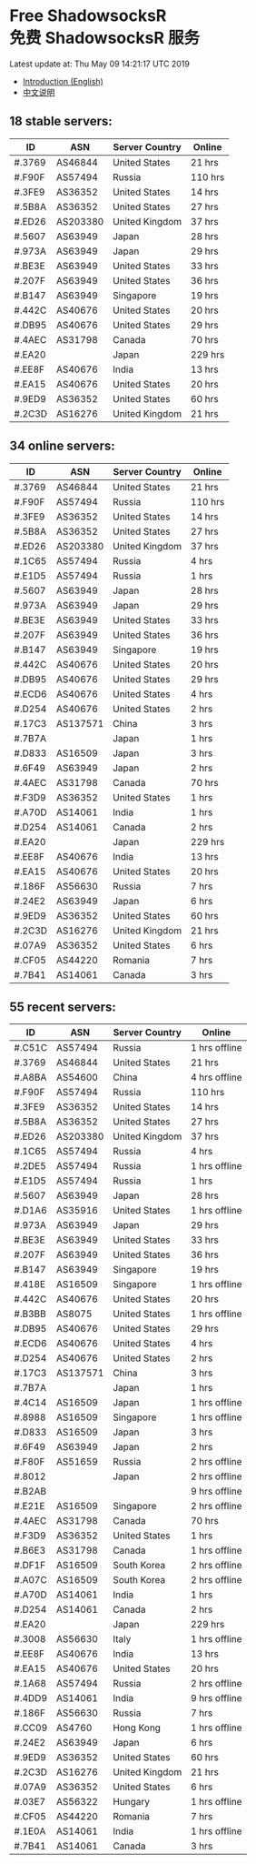 # Free ShadowsocksR<br>免费 ShadowsocksR 服务

Latest update at: Thu May 09 14:21:17 UTC 2019

- [Introduction (English)](https://voken.io/en/latest/services/autossr.html)
- [中文说明](https://voken.io/zh_CN/latest/services/autossr.html)


## 18 stable servers:

| ID | ASN | Server Country | Online |
| ------ | ------ | ------ | ------ |
| #.3769 | AS46844 | United States | 21 hrs |
| #.F90F | AS57494 | Russia | 110 hrs |
| #.3FE9 | AS36352 | United States | 14 hrs |
| #.5B8A | AS36352 | United States | 27 hrs |
| #.ED26 | AS203380 | United Kingdom | 37 hrs |
| #.5607 | AS63949 | Japan | 28 hrs |
| #.973A | AS63949 | Japan | 29 hrs |
| #.BE3E | AS63949 | United States | 33 hrs |
| #.207F | AS63949 | United States | 36 hrs |
| #.B147 | AS63949 | Singapore | 19 hrs |
| #.442C | AS40676 | United States | 20 hrs |
| #.DB95 | AS40676 | United States | 29 hrs |
| #.4AEC | AS31798 | Canada | 70 hrs |
| #.EA20 |  | Japan | 229 hrs |
| #.EE8F | AS40676 | India | 13 hrs |
| #.EA15 | AS40676 | United States | 20 hrs |
| #.9ED9 | AS36352 | United States | 60 hrs |
| #.2C3D | AS16276 | United Kingdom | 21 hrs |

## 34 online servers:

| ID | ASN | Server Country | Online |
| ------ | ------ | ------ | ------ |
| #.3769 | AS46844 | United States | 21 hrs |
| #.F90F | AS57494 | Russia | 110 hrs |
| #.3FE9 | AS36352 | United States | 14 hrs |
| #.5B8A | AS36352 | United States | 27 hrs |
| #.ED26 | AS203380 | United Kingdom | 37 hrs |
| #.1C65 | AS57494 | Russia | 4 hrs |
| #.E1D5 | AS57494 | Russia | 1 hrs |
| #.5607 | AS63949 | Japan | 28 hrs |
| #.973A | AS63949 | Japan | 29 hrs |
| #.BE3E | AS63949 | United States | 33 hrs |
| #.207F | AS63949 | United States | 36 hrs |
| #.B147 | AS63949 | Singapore | 19 hrs |
| #.442C | AS40676 | United States | 20 hrs |
| #.DB95 | AS40676 | United States | 29 hrs |
| #.ECD6 | AS40676 | United States | 4 hrs |
| #.D254 | AS40676 | United States | 2 hrs |
| #.17C3 | AS137571 | China | 3 hrs |
| #.7B7A |  | Japan | 1 hrs |
| #.D833 | AS16509 | Japan | 3 hrs |
| #.6F49 | AS63949 | Japan | 2 hrs |
| #.4AEC | AS31798 | Canada | 70 hrs |
| #.F3D9 | AS36352 | United States | 1 hrs |
| #.A70D | AS14061 | India | 1 hrs |
| #.D254 | AS14061 | Canada | 2 hrs |
| #.EA20 |  | Japan | 229 hrs |
| #.EE8F | AS40676 | India | 13 hrs |
| #.EA15 | AS40676 | United States | 20 hrs |
| #.186F | AS56630 | Russia | 7 hrs |
| #.24E2 | AS63949 | Japan | 6 hrs |
| #.9ED9 | AS36352 | United States | 60 hrs |
| #.2C3D | AS16276 | United Kingdom | 21 hrs |
| #.07A9 | AS36352 | United States | 6 hrs |
| #.CF05 | AS44220 | Romania | 7 hrs |
| #.7B41 | AS14061 | Canada | 3 hrs |

## 55 recent servers:

| ID | ASN | Server Country | Online |
| ------ | ------ | ------ | ------ |
| #.C51C | AS57494 | Russia | 1 hrs offline |
| #.3769 | AS46844 | United States | 21 hrs |
| #.A8BA | AS54600 | China | 4 hrs offline |
| #.F90F | AS57494 | Russia | 110 hrs |
| #.3FE9 | AS36352 | United States | 14 hrs |
| #.5B8A | AS36352 | United States | 27 hrs |
| #.ED26 | AS203380 | United Kingdom | 37 hrs |
| #.1C65 | AS57494 | Russia | 4 hrs |
| #.2DE5 | AS57494 | Russia | 1 hrs offline |
| #.E1D5 | AS57494 | Russia | 1 hrs |
| #.5607 | AS63949 | Japan | 28 hrs |
| #.D1A6 | AS35916 | United States | 1 hrs offline |
| #.973A | AS63949 | Japan | 29 hrs |
| #.BE3E | AS63949 | United States | 33 hrs |
| #.207F | AS63949 | United States | 36 hrs |
| #.B147 | AS63949 | Singapore | 19 hrs |
| #.418E | AS16509 | Singapore | 1 hrs offline |
| #.442C | AS40676 | United States | 20 hrs |
| #.B3BB | AS8075 | United States | 1 hrs offline |
| #.DB95 | AS40676 | United States | 29 hrs |
| #.ECD6 | AS40676 | United States | 4 hrs |
| #.D254 | AS40676 | United States | 2 hrs |
| #.17C3 | AS137571 | China | 3 hrs |
| #.7B7A |  | Japan | 1 hrs |
| #.4C14 | AS16509 | Japan | 1 hrs offline |
| #.8988 | AS16509 | Singapore | 1 hrs offline |
| #.D833 | AS16509 | Japan | 3 hrs |
| #.6F49 | AS63949 | Japan | 2 hrs |
| #.F80F | AS51659 | Russia | 2 hrs offline |
| #.8012 |  | Japan | 2 hrs offline |
| #.B2AB |  |  | 9 hrs offline |
| #.E21E | AS16509 | Singapore | 2 hrs offline |
| #.4AEC | AS31798 | Canada | 70 hrs |
| #.F3D9 | AS36352 | United States | 1 hrs |
| #.B6E3 | AS31798 | Canada | 1 hrs offline |
| #.DF1F | AS16509 | South Korea | 2 hrs offline |
| #.A07C | AS16509 | South Korea | 2 hrs offline |
| #.A70D | AS14061 | India | 1 hrs |
| #.D254 | AS14061 | Canada | 2 hrs |
| #.EA20 |  | Japan | 229 hrs |
| #.3008 | AS56630 | Italy | 1 hrs offline |
| #.EE8F | AS40676 | India | 13 hrs |
| #.EA15 | AS40676 | United States | 20 hrs |
| #.1A68 | AS57494 | Russia | 2 hrs offline |
| #.4DD9 | AS14061 | India | 9 hrs offline |
| #.186F | AS56630 | Russia | 7 hrs |
| #.CC09 | AS4760 | Hong Kong | 1 hrs offline |
| #.24E2 | AS63949 | Japan | 6 hrs |
| #.9ED9 | AS36352 | United States | 60 hrs |
| #.2C3D | AS16276 | United Kingdom | 21 hrs |
| #.07A9 | AS36352 | United States | 6 hrs |
| #.03E7 | AS56322 | Hungary | 1 hrs offline |
| #.CF05 | AS44220 | Romania | 7 hrs |
| #.1E0A | AS14061 | India | 1 hrs offline |
| #.7B41 | AS14061 | Canada | 3 hrs |


